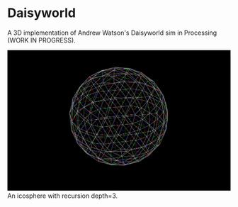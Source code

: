 # Daisyworld
A 3D implementation of Andrew Watson's Daisyworld sim in Processing (WORK IN PROGRESS).
 
![Icosphere](icosphere.png)
An icosphere with recursion depth=3.
